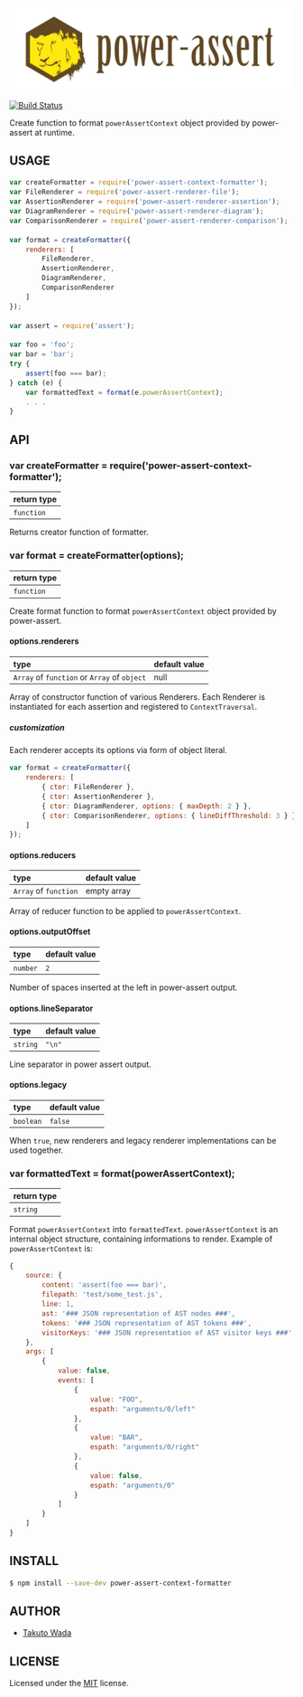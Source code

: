 [![power-assert][power-assert-banner]][power-assert-url]

[![Build Status][travis-image]][travis-url]


Create function to format `powerAssertContext` object provided by power-assert at runtime.


USAGE
---------------------------------------

```javascript
var createFormatter = require('power-assert-context-formatter');
var FileRenderer = require('power-assert-renderer-file');
var AssertionRenderer = require('power-assert-renderer-assertion');
var DiagramRenderer = require('power-assert-renderer-diagram');
var ComparisonRenderer = require('power-assert-renderer-comparison');

var format = createFormatter({
    renderers: [
        FileRenderer,
        AssertionRenderer,
        DiagramRenderer,
        ComparisonRenderer
    ]
});

var assert = require('assert');

var foo = 'foo';
var bar = 'bar';
try {
    assert(foo === bar);
} catch (e) {
    var formattedText = format(e.powerAssertContext);
    . . .
}
```


API
---------------------------------------

### var createFormatter = require('power-assert-context-formatter');

| return type |
|:------------|
| `function`  |

Returns creator function of formatter.


### var format = createFormatter(options);

| return type |
|:------------|
| `function`  |

Create format function to format `powerAssertContext` object provided by power-assert.


#### options.renderers

| type                                         | default value |
|:---------------------------------------------|:--------------|
| `Array` of `function` or `Array` of `object` | null          |

Array of constructor function of various Renderers.
Each Renderer is instantiated for each assertion and registered to `ContextTraversal`.

##### customization

Each renderer accepts its options via form of object literal.

```javascript
var format = createFormatter({
    renderers: [
        { ctor: FileRenderer },
        { ctor: AssertionRenderer },
        { ctor: DiagramRenderer, options: { maxDepth: 2 } },
        { ctor: ComparisonRenderer, options: { lineDiffThreshold: 3 } }
    ]
});
```


#### options.reducers

| type                  | default value |
|:----------------------|:--------------|
| `Array` of `function` | empty array   |

Array of reducer function to be applied to `powerAssertContext`.


#### options.outputOffset

| type     | default value |
|:---------|:--------------|
| `number` | `2`           |

Number of spaces inserted at the left in power-assert output.


#### options.lineSeparator

| type     | default value |
|:---------|:--------------|
| `string` | `"\n"`        |

Line separator in power assert output.


#### options.legacy

| type      | default value |
|:----------|:--------------|
| `boolean` | `false`       |

When `true`, new renderers and legacy renderer implementations can be used together.


### var formattedText = format(powerAssertContext);

| return type |
|:------------|
| `string`  |

Format `powerAssertContext` into `formattedText`. `powerAssertContext` is an internal object structure, containing informations to render. Example of `powerAssertContext` is:

```javascript
{
    source: {
        content: 'assert(foo === bar)',
        filepath: 'test/some_test.js',
        line: 1,
        ast: '### JSON representation of AST nodes ###',
        tokens: '### JSON representation of AST tokens ###',
        visitorKeys: '### JSON representation of AST visitor keys ###'
    },
    args: [
        {
            value: false,
            events: [
                {
                    value: "FOO",
                    espath: "arguments/0/left"
                },
                {
                    value: "BAR",
                    espath: "arguments/0/right"
                },
                {
                    value: false,
                    espath: "arguments/0"
                }
            ]
        }
    ]
}
```


INSTALL
---------------------------------------

```sh
$ npm install --save-dev power-assert-context-formatter
```


AUTHOR
---------------------------------------
* [Takuto Wada](https://github.com/twada)


LICENSE
---------------------------------------
Licensed under the [MIT](https://github.com/twada/power-assert-runtime/blob/master/LICENSE) license.


[power-assert-url]: https://github.com/power-assert-js/power-assert
[power-assert-banner]: https://raw.githubusercontent.com/power-assert-js/power-assert-js-logo/master/banner/banner-official-fullcolor.png

[travis-url]: https://travis-ci.org/twada/power-assert-runtime
[travis-image]: https://secure.travis-ci.org/twada/power-assert-runtime.svg?branch=master
